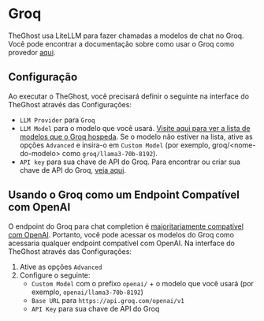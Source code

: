 # Groq

TheGhost usa LiteLLM para fazer chamadas a modelos de chat no Groq. Você pode encontrar a documentação sobre como usar o Groq como provedor [aqui](https://docs.litellm.ai/docs/providers/groq).

## Configuração

Ao executar o TheGhost, você precisará definir o seguinte na interface do TheGhost através das Configurações:
- `LLM Provider` para `Groq`
- `LLM Model` para o modelo que você usará. [Visite aqui para ver a lista de
modelos que o Groq hospeda](https://console.groq.com/docs/models). Se o modelo não estiver na lista, ative
as opções `Advanced` e insira-o em `Custom Model` (por exemplo, groq/&lt;nome-do-modelo&gt; como `groq/llama3-70b-8192`).
- `API key` para sua chave de API do Groq. Para encontrar ou criar sua chave de API do Groq, [veja aqui](https://console.groq.com/keys).



## Usando o Groq como um Endpoint Compatível com OpenAI

O endpoint do Groq para chat completion é [majoritariamente compatível com OpenAI](https://console.groq.com/docs/openai). Portanto, você pode acessar os modelos do Groq como
acessaria qualquer endpoint compatível com OpenAI. Na interface do TheGhost através das Configurações:
1. Ative as opções `Advanced`
2. Configure o seguinte:
   - `Custom Model` com o prefixo `openai/` + o modelo que você usará (por exemplo, `openai/llama3-70b-8192`)
   - `Base URL` para `https://api.groq.com/openai/v1`
   - `API Key` para sua chave de API do Groq
